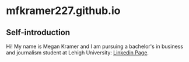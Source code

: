 # mfkramer227.github.io
## Self-introduction
Hi! My name is Megan Kramer and I am pursuing a bachelor's in business and journalism student at Lehigh University: [Linkedin Page](www.linkedin.com/in/megankramer-).
